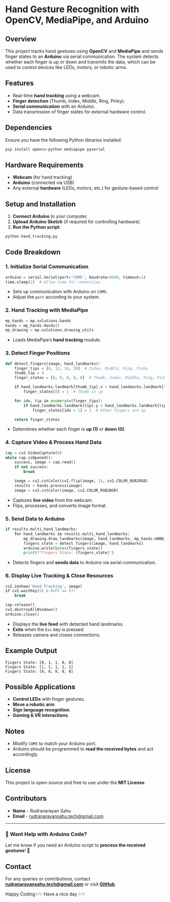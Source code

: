 # Hand Gesture Recognition with OpenCV, MediaPipe, and Arduino

## Overview
This project tracks hand gestures using **OpenCV** and **MediaPipe** and sends finger states to an **Arduino** via serial communication. The system detects whether each finger is up or down and transmits the data, which can be used to control devices like LEDs, motors, or robotic arms.

## Features
- Real-time **hand tracking** using a webcam.
- **Finger detection** (Thumb, Index, Middle, Ring, Pinky).
- **Serial communication** with an Arduino.
- Data transmission of finger states for external hardware control.

## Dependencies
Ensure you have the following Python libraries installed:

```bash
pip install opencv-python mediapipe pyserial
```

## Hardware Requirements
- **Webcam** (for hand tracking)
- **Arduino** (connected via USB)
- Any external **hardware** (LEDs, motors, etc.) for gesture-based control

## Setup and Installation
1. **Connect Arduino** to your computer.
2. **Upload Arduino Sketch** (if required for controlling hardware).
3. **Run the Python script**:

```bash
python hand_tracking.py
```

## Code Breakdown
### 1. **Initialize Serial Communication**
```python
arduino = serial.Serial(port='COM5', baudrate=9600, timeout=1)
time.sleep(2)  # Allow time for connection
```
- Sets up communication with Arduino on `COM5`.
- Adjust the `port` according to your system.

### 2. **Hand Tracking with MediaPipe**
```python
mp_hands = mp.solutions.hands
hands = mp_hands.Hands()
mp_drawing = mp.solutions.drawing_utils
```
- Loads MediaPipe’s **hand tracking** module.

### 3. **Detect Finger Positions**
```python
def detect_fingers(image, hand_landmarks):
    finger_tips = [8, 12, 16, 20]  # Index, Middle, Ring, Pinky
    thumb_tip = 4
    finger_states = [0, 0, 0, 0, 0]  # Thumb, Index, Middle, Ring, Pinky

    if hand_landmarks.landmark[thumb_tip].x < hand_landmarks.landmark[thumb_tip - 1].x:
        finger_states[0] = 1  # Thumb is up

    for idx, tip in enumerate(finger_tips):
        if hand_landmarks.landmark[tip].y < hand_landmarks.landmark[tip - 2].y:
            finger_states[idx + 1] = 1  # Other fingers are up

    return finger_states
```
- Determines whether each finger is **up (1)** or **down (0)**.

### 4. **Capture Video & Process Hand Data**
```python
cap = cv2.VideoCapture(0)
while cap.isOpened():
    success, image = cap.read()
    if not success:
        break

    image = cv2.cvtColor(cv2.flip(image, 1), cv2.COLOR_BGR2RGB)
    results = hands.process(image)
    image = cv2.cvtColor(image, cv2.COLOR_RGB2BGR)
```
- Captures **live video** from the webcam.
- Flips, processes, and converts image format.

### 5. **Send Data to Arduino**
```python
if results.multi_hand_landmarks:
    for hand_landmarks in results.multi_hand_landmarks:
        mp_drawing.draw_landmarks(image, hand_landmarks, mp_hands.HAND_CONNECTIONS)
        fingers_state = detect_fingers(image, hand_landmarks)
        arduino.write(bytes(fingers_state))
        print(f"Fingers State: {fingers_state}")
```
- Detects fingers and **sends data** to Arduino via serial communication.

### 6. **Display Live Tracking & Close Resources**
```python
cv2.imshow('Hand Tracking', image)
if cv2.waitKey(5) & 0xFF == 27:
    break

cap.release()
cv2.destroyAllWindows()
arduino.close()
```
- Displays the **live feed** with detected hand landmarks.
- **Exits** when the `Esc` key is pressed.
- Releases camera and closes connections.

## Example Output
```
Fingers State: [0, 1, 1, 0, 0]
Fingers State: [1, 1, 1, 1, 1]
Fingers State: [0, 0, 0, 0, 0]
```

## Possible Applications
- **Control LEDs** with finger gestures.
- **Move a robotic arm**.
- **Sign language recognition**.
- **Gaming & VR interactions**.

## Notes
- Modify `COM5` to match your Arduino port.
- Arduino should be programmed to **read the received bytes** and act accordingly.

## License
This project is open-source and free to use under the **MIT License**.


## Contributors
- **Name** - Rudranarayan Sahu
- **Email** - rudranarayansahu.tech@gmail.com

---
### 🔹 **Want Help with Arduino Code?**
Let me know if you need an Arduino script to **process the received gestures**! 🚀

## Contact
For any queries or contributions, contact **rudranarayansahu.tech@gmail.com** or visit **[GitHub](https://github.com/rudranarayan-01)**.

Happy Coding✨✨
Have a nice day ✨✨
